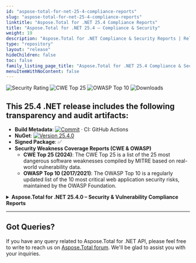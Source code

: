 ```yaml
---
id: "aspose-total-for-net-25-4-compliance-reports"
slug: "aspose-total-for-net-25-4-compliance-reports"
linktitle: "Aspose.Total for .NET 25.4 Compliance Reports"
title: "Aspose.Total for .NET 25.4 – Compliance & Security"
weight: 19
description: "Aspose.Total for .NET Compliance & Security Reports | Release 2025.4"
type: "repository"
layout: "release"
hideChildren: false
toc: false
family_listing_page_title: "Aspose.Total for .NET 25.4 Compliance & Security Reports"
menuItemWithNoContent: false
---
```


![Security Rating](https://img.shields.io/badge/Security%20Rating-A-brightgreen?style=flat-square&logo=verizon) ![CWE Top 25](https://img.shields.io/badge/CWE%20Top%2025-2024-blue?style=flat-square&logo=checkmarx) ![OWASP Top 10](https://img.shields.io/badge/OWASP%20Top%2010-2021-blue?style=flat-square&logo=openaccess) ![Downloads](https://img.shields.io/nuget/dt/Aspose.Total?style=flat-square&logo=nuget)

## This 25.4 .NET release includes the following transparency and audit artifacts:
- **Build Metadata**: [![Commit](https://img.shields.io/badge/commit-8002732-blue?style=flat-square&logo=git)](https://github.com/Aspose/releases.aspose.com/commit/8002732fdababa1967d0c7876015f04109d28406) · CI: GitHub Actions
- **NuGet**: [![Version 25.4.0](https://img.shields.io/badge/nuget-v25.4.0-blue?style=flat-square&logo=nuget)](https://www.nuget.org/packages/Aspose.Total/25.4.0)
- **Signed Package**: ✅
- **Security Weakness Coverage Reports (CWE & OWASP)**
    - **CWE Top 25 (2024)**: The CWE Top 25 is a list of the 25 most dangerous software weaknesses compiled by MITRE based on real-world vulnerability data.
    - **OWASP Top 10 (2017/2021)**: The OWASP Top 10 is a regularly updated list of the 10 most critical web application security risks, maintained by the OWASP Foundation.

<details>
<summary><strong>Aspose.Total for .NET 25.4.0 – Security & Vulnerability Compliance Reports</strong></summary>

## Aspose.Total for .NET 25.4.0 – Security & Vulnerability Compliance

This compliance matrix summarizes the security posture of all Aspose.Total for .NET 25.4.0 components against the CWE Top 25 (2024) and OWASP Top 10 (2021) standards.

| Product                        | Version   | CWE Top 25 (2024)       | OWASP Top 10 (2017/2021)     |  |
|--------------------------------|-----------|--------------------------|--------------------------|--|
| Aspose.3D for .NET             | 25.4.0    | 🌐 `HTML` &#124; 📄 `PDF` | 🌐 `HTML` &#124; 📄 `PDF` | ![Rating](https://img.shields.io/badge/NR-lightgray) |
| Aspose.BarCode for .NET        | 25.4      | 🌐 [`HTML`](cwe-top-25-2024_aspose-barcode-for-net-25.4.htm) &#124; 📄 [`PDF`](cwe-top-25-2024_aspose-barcode-for-net-25.4.pdf) | 🌐 [`HTML`](owasp-top-10-2021_aspose-barcode-for-net-25.4.htm) &#124; 📄 [`PDF`](owasp-top-10-2021_aspose-barcode-for-net-25.4.pdf) | ![Rating](https://img.shields.io/badge/A-brightgreen) |
| Aspose.CAD for .NET            | 25.4      | 🌐 `HTML` &#124; 📄 `PDF` | 🌐 `HTML` &#124; 📄 `PDF` | ![Rating](https://img.shields.io/badge/NR-lightgray) |
| Aspose.Drawing for .NET        | 25.4      | 🌐 [`HTML`](cwe-top-25-2024_aspose-drawing-for-net-25.4.htm) &#124; 📄 [`PDF`](cwe-top-25-2024_aspose-drawing-for-net-25.4.pdf) | 🌐 [`HTML`](owasp-top-10-2017_aspose-drawing-for-net-25.4.htm) &#124; 📄 [`PDF`](owasp-top-10-2017_aspose-drawing-for-net-25.4.pdf) | ![Rating](https://img.shields.io/badge/A-brightgreen) |
| Aspose.Email for .NET          | 25.4      | 🌐 `HTML` &#124; 📄 `PDF` | 🌐 `HTML` &#124; 📄 `PDF` | ![Rating](https://img.shields.io/badge/NR-lightgray) |
| Aspose.Finance for .NET        | 24.12.0   | 🌐 `HTML` &#124; 📄 `PDF` | 🌐 `HTML` &#124; 📄 `PDF` | ![Rating](https://img.shields.io/badge/NR-lightgray) |
| Aspose.Font for .NET           | 25.4      | 🌐 `HTML` &#124; 📄 `PDF` | 🌐 `HTML` &#124; 📄 `PDF` | ![Rating](https://img.shields.io/badge/NR-lightgray) |
| Aspose.GIS for .NET            | 25.4.0    | 🌐 `HTML` &#124; 📄 `PDF` | 🌐 `HTML` &#124; 📄 `PDF` | ![Rating](https://img.shields.io/badge/NR-lightgray) |
| Aspose.HTML for .NET           | 25.4      | 🌐 `HTML` &#124; 📄 `PDF` | 🌐 `HTML` &#124; 📄 `PDF` | ![Rating](https://img.shields.io/badge/NR-lightgray) |
| Aspose.Imaging for .NET        | 25.4      | 🌐 [`HTML`](cwe-top-25-2024_aspose-imaging-for-net-25.4.htm) &#124; 📄 [`PDF`](cwe-top-25-2024_aspose-imaging-for-net-25.4.pdf) | 🌐 [`HTML`](owasp-top-10-2017_aspose-imaging-for-net-25.4.htm) &#124; 📄 [`PDF`](owasp-top-10-2017_aspose-imaging-for-net-25.4.pdf) | ![Rating](https://img.shields.io/badge/A-brightgreen) |
| Aspose.Medical for .NET        | 25.4      | 🌐 `HTML` &#124; 📄 `PDF` | 🌐 `HTML` &#124; 📄 `PDF` | ![Rating](https://img.shields.io/badge/NR-lightgray) |
| Aspose.Note for .NET           | 25.4      | 🌐 [`HTML`](cwe-top-25-2024_aspose-note-for-net-25.4.htm) &#124; 📄 [`PDF`](cwe-top-25-2024_aspose-note-for-net-25.4.pdf) | 🌐 [`HTML`](owasp-top-10-2021_aspose-note-for-net-25.4.htm) &#124; 📄 [`PDF`](owasp-top-10-2021_aspose-note-for-net-25.4.pdf) | ![Rating](https://img.shields.io/badge/A-brightgreen) |
| Aspose.OCR for .NET            | 25.4.0    | 🌐 `HTML` &#124; 📄 `PDF` | 🌐 `HTML` &#124; 📄 `PDF` | ![Rating](https://img.shields.io/badge/NR-lightgray) |
| Aspose.OMR for .NET            | 25.4      | 🌐 `HTML` &#124; 📄 `PDF` | 🌐 `HTML` &#124; 📄 `PDF` | ![Rating](https://img.shields.io/badge/NR-lightgray) |
| Aspose.Page for .NET           | 25.4.0    | 🌐 `HTML` &#124; 📄 `PDF` | 🌐 `HTML` &#124; 📄 `PDF` | ![Rating](https://img.shields.io/badge/NR-lightgray) |
| Aspose.PDF for .NET            | 25.4      | 🌐 `HTML` &#124; 📄 `PDF` | 🌐 `HTML` &#124; 📄 `PDF` | ![Rating](https://img.shields.io/badge/NR-lightgray) |
| Aspose.PSD for .NET            | 25.4      | 🌐 `HTML` &#124; 📄 `PDF` | 🌐 `HTML` &#124; 📄 `PDF` | ![Rating](https://img.shields.io/badge/NR-lightgray) |
| Aspose.PUB for .NET            | 25.4      | 🌐 [`HTML`](cwe-top-25-2024_aspose-pub-for-net-25.4.htm) &#124; 📄 [`PDF`](cwe-top-25-2024_aspose-pub-for-net-25.4.pdf) | 🌐 [`HTML`](owasp-top-10-2021_aspose-pub-for-net-25.4.htm) &#124; 📄 [`PDF`](owasp-top-10-2021_aspose-pub-for-net-25.4.pdf) | ![Rating](https://img.shields.io/badge/A-brightgreen) |
| Aspose.Slides for .NET         | 25.4      | 🌐 [`HTML`](cwe-top-25-2024_aspose-slides-for-net-25.4.htm) &#124; 📄 [`PDF`](cwe-top-25-2024_aspose-slides-for-net-25.4.pdf) | 🌐 [`HTML`](owasp-top-10-2021_aspose-slides-for-net-25.4.htm) &#124; 📄 [`PDF`](owasp-top-10-2021_aspose-slides-for-net-25.4.pdf) | ![Rating](https://img.shields.io/badge/A-brightgreen) |
| Aspose.SVG for .NET            | 25.4.0    | 🌐 [`HTML`](cwe-top-25-2024_aspose-svg-for-net-25.4.htm) &#124; 📄 [`PDF`](cwe-top-25-2024_aspose-svg-for-net-25.4.pdf) | 🌐 [`HTML`](owasp-top-10-2021_aspose-svg-for-net-25.4.htm) &#124; 📄 [`PDF`](owasp-top-10-2021_aspose-svg-for-net-25.4.pdf) | ![Rating](https://img.shields.io/badge/A-brightgreen) |
| Aspose.Tasks for .NET          | 25.4      | 🌐 `HTML` &#124; 📄 `PDF` | 🌐 `HTML` &#124; 📄 `PDF` | ![Rating](https://img.shields.io/badge/NR-lightgray) |
| Aspose.TeX for .NET            | 25.4.0    | 🌐 `HTML` &#124; 📄 `PDF` | 🌐 `HTML` &#124; 📄 `PDF` | ![Rating](https://img.shields.io/badge/NR-lightgray) |
| Aspose.Words for .NET          | 25.4      | 🌐 `HTML` &#124; 📄 `PDF` | 🌐 `HTML` &#124; 📄 `PDF` | ![Rating](https://img.shields.io/badge/NR-lightgray) |
| Aspose.ZIP for .NET            | 25.4      | 🌐 `HTML` &#124; 📄 `PDF` | 🌐 `HTML` &#124; 📄 `PDF` | ![Rating](https://img.shields.io/badge/NR-lightgray) |

> - ![A](https://img.shields.io/badge/A-brightgreen) — Security rating "A" based on available CWE Top 25 and OWASP Top 10 compliance reports  
> - ![NR](https://img.shields.io/badge/NR-lightgray) — Not Rated: No automated security report available for this product version as yet

</details>

---

## Got Queries?
If you have any query related to Aspose.Total for .NET API, please feel free to write to reach us on [Aspose.Total forum](https://forum.aspose.com/c/total/). We'll be glad to assist you with your inquiries.
